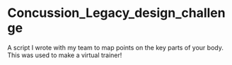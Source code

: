 # Concussion_Legacy_design_challenge

A script I wrote with my team to map points on the key parts of your body. This was used to make a virtual trainer!
